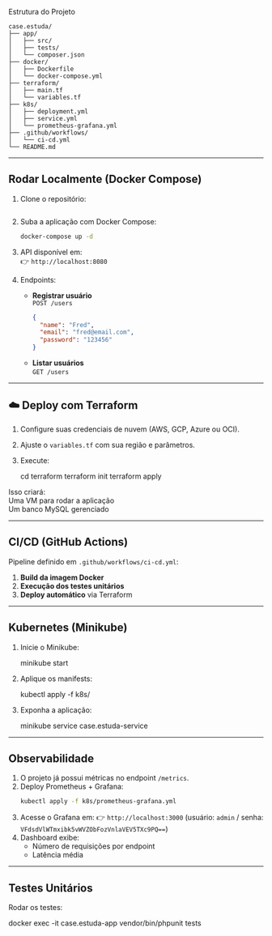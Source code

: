  Estrutura do Projeto
```
case.estuda/
├── app/                
│   ├── src/
│   ├── tests/          
│   └── composer.json
├── docker/             
│   ├── Dockerfile
│   └── docker-compose.yml
├── terraform/         
│   ├── main.tf
│   └── variables.tf
├── k8s/                
│   ├── deployment.yml
│   ├── service.yml
│   └── prometheus-grafana.yml
├── .github/workflows/  
│   └── ci-cd.yml
└── README.md
```

---

## Rodar Localmente (Docker Compose)
1. Clone o repositório:
   ```bash

2. Suba a aplicação com Docker Compose:
   ```bash
   docker-compose up -d
   ```
3. API disponível em:  
   👉 `http://localhost:8080`

4. Endpoints:  
   - **Registrar usuário**  
     `POST /users`  
     ```json
     {
       "name": "Fred",
       "email": "fred@email.com",
       "password": "123456"
     }
     ```
   - **Listar usuários**  
     `GET /users`

---

## ☁️ Deploy com Terraform
1. Configure suas credenciais de nuvem (AWS, GCP, Azure ou OCI).  
2. Ajuste o `variables.tf` com sua região e parâmetros.  
3. Execute:
 
   cd terraform
   terraform init
   terraform apply


Isso criará:  
 Uma VM para rodar a aplicação  
 Um banco MySQL gerenciado

---

## CI/CD (GitHub Actions)
Pipeline definido em `.github/workflows/ci-cd.yml`:  
1. **Build da imagem Docker**  
2. **Execução dos testes unitários**  
3. **Deploy automático** via Terraform

---

## Kubernetes (Minikube)
1. Inicie o Minikube:

   minikube start
 
2. Aplique os manifests:
   
   kubectl apply -f k8s/

3. Exponha a aplicação:
 
   minikube service case.estuda-service
 

---

##  Observabilidade
1. O projeto já possui métricas no endpoint `/metrics`.  
2. Deploy Prometheus + Grafana:
   ```bash
   kubectl apply -f k8s/prometheus-grafana.yml
   ```
3. Acesse o Grafana em:
   👉 `http://localhost:3000` (usuário: `admin` / senha: `VFdsdVlWTmxibk5vWVZObFozVnlaVEV5TXc9PQ==`)  
4. Dashboard exibe:  
   - Número de requisições por endpoint  
   - Latência média  

---

##  Testes Unitários
Rodar os testes:

docker exec -it case.estuda-app vendor/bin/phpunit tests



